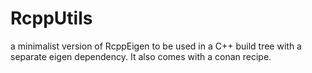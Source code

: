 # RcppUtils
a minimalist version of RcppEigen to be used in a C++ build tree with a separate eigen dependency. It also comes with a conan recipe.
